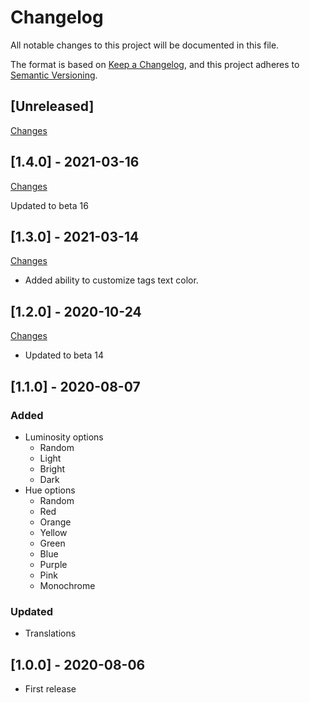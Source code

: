 # Changelog

All notable changes to this project will be documented in this file.

The format is based on [Keep a Changelog](https://keepachangelog.com/en/1.0.0/),
and this project adheres to [Semantic Versioning](https://semver.org/spec/v2.0.0.html).

## [Unreleased]

[Changes](https://github.com/Nearata/flarum-ext-tags-color-generator/compare/v1.4.0...master)

## [1.4.0] - 2021-03-16

[Changes](https://github.com/Nearata/flarum-ext-tags-color-generator/compare/v1.3.0...v1.4.0)

Updated to beta 16

## [1.3.0] - 2021-03-14

[Changes](https://github.com/Nearata/flarum-ext-tags-color-generator/compare/v1.2.0...v1.3.0)

- Added ability to customize tags text color.

## [1.2.0] - 2020-10-24

[Changes](https://github.com/Nearata/flarum-ext-tags-color-generator/compare/v1.1.0...v1.2.0)

- Updated to beta 14

## [1.1.0] - 2020-08-07

### Added

- Luminosity options
  - Random
  - Light
  - Bright
  - Dark
- Hue options
  - Random
  - Red
  - Orange
  - Yellow
  - Green
  - Blue
  - Purple
  - Pink
  - Monochrome

### Updated

- Translations

## [1.0.0] - 2020-08-06

- First release
